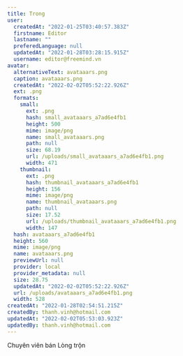 ```yaml
---
title: Trong
user:
  createdAt: "2022-01-25T03:40:57.383Z"
  firstname: Editor
  lastname: ""
  preferedLanguage: null
  updatedAt: "2022-01-28T03:28:15.915Z"
  username: editor@freemind.vn
avatar:
  alternativeText: avataaars.png
  caption: avataaars.png
  createdAt: "2022-02-02T05:52:22.926Z"
  ext: .png
  formats:
    small:
      ext: .png
      hash: small_avataaars_a7ad6e4fb1
      height: 500
      mime: image/png
      name: small_avataaars.png
      path: null
      size: 68.19
      url: /uploads/small_avataaars_a7ad6e4fb1.png
      width: 471
    thumbnail:
      ext: .png
      hash: thumbnail_avataaars_a7ad6e4fb1
      height: 156
      mime: image/png
      name: thumbnail_avataaars.png
      path: null
      size: 17.52
      url: /uploads/thumbnail_avataaars_a7ad6e4fb1.png
      width: 147
  hash: avataaars_a7ad6e4fb1
  height: 560
  mime: image/png
  name: avataaars.png
  previewUrl: null
  provider: local
  provider_metadata: null
  size: 28.75
  updatedAt: "2022-02-02T05:52:22.926Z"
  url: /uploads/avataaars_a7ad6e4fb1.png
  width: 528
createdAt: "2022-01-28T02:54:51.215Z"
createdBy: thanh.vinh@hotmail.com
updatedAt: "2022-02-02T05:53:03.923Z"
updatedBy: thanh.vinh@hotmail.com
---
```


Chuyên viên bán Lòng trộn
